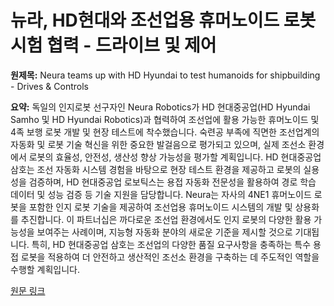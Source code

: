# 뉴라, HD현대와 조선업용 휴머노이드 로봇 시험 협력 - 드라이브 및 제어

**원제목:** Neura teams up with HD Hyundai to test humanoids for shipbuilding - Drives &amp; Controls

**요약:** 독일의 인지로봇 선구자인 Neura Robotics가 HD 현대중공업(HD Hyundai Samho 및 HD Hyundai Robotics)과 협력하여 조선업에 활용 가능한 휴머노이드 및 4족 보행 로봇 개발 및 현장 테스트에 착수했습니다.  숙련공 부족에 직면한 조선업계의 자동화 및 로봇 기술 혁신을 위한 중요한 발걸음으로 평가되고 있으며,  실제 조선소 환경에서 로봇의 효율성, 안전성, 생산성 향상 가능성을 평가할 계획입니다. HD 현대중공업 삼호는 조선 자동화 시스템 경험을 바탕으로 현장 테스트 환경을 제공하고 로봇의 실용성을 검증하며, HD 현대중공업 로보틱스는 용접 자동화 전문성을 활용하여 경로 학습 데이터 및 성능 검증 등 기술 지원을 담당합니다. Neura는 자사의 4NE1 휴머노이드 로봇을 포함한 인지 로봇 기술을 제공하여 조선업용 휴머노이드 시스템의 개발 및 상용화를 추진합니다. 이 파트너십은 까다로운 조선업 환경에서도 인지 로봇의 다양한 활용 가능성을 보여주는 사례이며, 지능형 자동화 분야의 새로운 기준을 제시할 것으로 기대됩니다. 특히, HD 현대중공업 삼호는 조선업의 다양한 품질 요구사항을 충족하는 특수 용접 로봇을 적용하여 더 안전하고 생산적인 조선소 환경을 구축하는 데 주도적인 역할을 수행할 계획입니다.

[원문 링크](https://drivesncontrols.com/neura-teams-up-with-hd-hyundai-to-test-humanoids-for-shipbuilding/)
